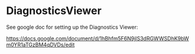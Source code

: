 DiagnosticsViewer
=================

See google doc for setting up the Diagnostics Viewer:

https://docs.google.com/document/d/1hBhfm5F6N9jlS3dRGWWSDhK9bWm0YR1aTGzBM4qDVDs/edit



